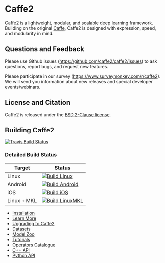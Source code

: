 # Caffe2

Caffe2 is a lightweight, modular, and scalable deep learning framework. Building on the original [Caffe](caffe.berkeleyvision.org), Caffe2 is designed with expression, speed, and modularity in mind.

## Questions and Feedback

Please use Github issues (https://github.com/caffe2/caffe2/issues) to ask questions, report bugs, and request new features.

Please participate in our survey (https://www.surveymonkey.com/r/caffe2). We will send you information about new releases and special developer events/webinars.

## License and Citation

Caffe2 is released under the [BSD 2-Clause license](https://github.com/Yangqing/caffe2/blob/master/LICENSE).

## Building Caffe2

[![Travis Build Status](https://travis-ci.org/caffe2/caffe2.svg?branch=master)](https://travis-ci.org/caffe2/caffe2)

### Detailed Build Status

| Target      | Status |
|-------------|----|
| Linux       | [![Build Linux](https://travis-matrix-badges.herokuapp.com/repos/caffe2/caffe2/branches/master/1)](https://travis-ci.org/caffe2/caffe2) |
| Android     | [![Build Android](https://travis-matrix-badges.herokuapp.com/repos/caffe2/caffe2/branches/master/3)](https://travis-ci.org/caffe2/caffe2) |
| iOS         | [![Build iOS](https://travis-matrix-badges.herokuapp.com/repos/caffe2/caffe2/branches/master/5)](https://travis-ci.org/caffe2/caffe2) |
| Linux + MKL | [![Build LinuxMKL](https://travis-matrix-badges.herokuapp.com/repos/caffe2/caffe2/branches/master/6)](https://travis-ci.org/caffe2/caffe2) |

* [Installation](http://caffe2.ai/docs/getting-started.html)
* [Learn More](http://caffe2.ai/docs/learn-more.html)
* [Upgrading to Caffe2](http://caffe2.ai/docs/caffe-migration.html)
* [Datasets](http://caffe2.ai/docs/datasets.html)
* [Model Zoo](http://caffe2.ai/docs/zoo.html)
* [Tutorials](http://caffe2.ai/docs/tutorials.html)
* [Operators Catalogue](http://caffe2.ai/docs/operators-catalogue.html)
* [C++ API](http://caffe2.ai/doxygen-c/html/classes.html)
* [Python API](http://caffe2.ai/doxygen-python/html/namespaces.html)
